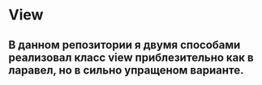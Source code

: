 # View
## В данном репозитории я двумя способами реализовал класс view приблезительно как в ларавел, но в сильно упращеном варианте.
